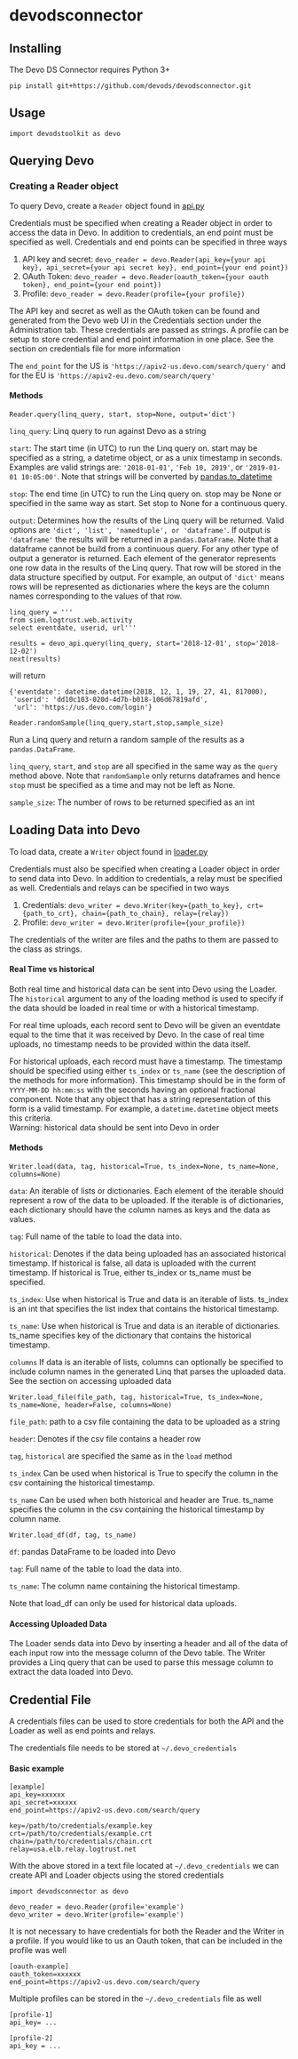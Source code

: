# devodsconnector

## Installing

The Devo DS Connector requires Python 3+

```
pip install git+https://github.com/devods/devodsconnector.git
```

## Usage

`import devodstoolkit as devo`

## Querying Devo

### Creating a Reader object

To query Devo, create a `Reader` object found in [api.py](https://github.com/devods/devodstoolkit/blob/master/devodstoolkit/api.py)

Credentials must be specified when creating a Reader object in order to access the data in Devo.  In addition to credentials, an end point must be specified as well.  Credentials and end points can be specified in three ways

1. API key and secret: `devo_reader = devo.Reader(api_key={your api key}, api_secret={your api secret key}, end_point={your end point})`
2. OAuth Token: `devo_reader = devo.Reader(oauth_token={your oauth token}, end_point={your end point})`
3. Profile: `devo_reader = devo.Reader(profile={your profile})`

The API key and secret as well as the OAuth token can be found and generated from the Devo web UI in the Credentials section under the Administration tab.  These credentials are passed as strings.  A profile can be setup to store credential and end point information in one place.  See the section on credentials file for more information

The `end_point` for the US is `'https://apiv2-us.devo.com/search/query'` and
for the EU is `'https://apiv2-eu.devo.com/search/query'`

#### Methods

`Reader.query(linq_query, start, stop=None, output='dict')`  

`linq_query`: Linq query to run against Devo as a string

`start`: The start time (in UTC) to run the Linq query on.  start may be specified as a string, a datetime object, or as a unix timestamp in seconds.  Examples are valid strings are: `'2018-01-01'`,  `'Feb 10, 2019'`, or `'2019-01-01 10:05:00'`. Note that strings will be converted by [pandas.to_datetime](https://pandas.pydata.org/pandas-docs/stable/reference/api/pandas.to_datetime.html)

`stop`: The end time (in UTC) to run the Linq query on. stop may be None or specified in the same way as start.  Set stop to None for a continuous query.

`output`: Determines how the results of the Linq query will be returned.  Valid options are `'dict', 'list', 'namedtuple', or 'dataframe'`.  If output is `'dataframe'` the results will be returned in a `pandas.DataFrame`.  Note that a dataframe cannot be build from a continuous query.  For any other type of output a generator is returned.  Each element of the generator represents one row data in the results of the Linq query. That row will be stored in the data structure specified by output.  For example, an output of `'dict'` means rows will be represented as dictionaries where the keys are the column names corresponding to the values of that row.


```
linq_query = '''
from siem.logtrust.web.activity
select eventdate, userid, url'''  

results = devo_api.query(linq_query, start='2018-12-01', stop='2018-12-02')
next(results)
```
will return
```
{'eventdate': datetime.datetime(2018, 12, 1, 19, 27, 41, 817000),
 'userid': 'dd10c103-020d-4d7b-b018-106d67819afd',
 'url': 'https://us.devo.com/login'}
 ```

`Reader.randomSample(linq_query,start,stop,sample_size)`

Run a Linq query and return a random sample of the results as a `pandas.DataFrame`.  

`linq_query`, `start`, and `stop` are all specified in the same way as the `query` method above. Note that `randomSample` only returns dataframes and hence `stop` must be specified as a time and may not be left as None.

`sample_size`: The number of rows to be returned specified as an int


## Loading Data into Devo

To load data, create a `Writer` object found in [loader.py](https://github.com/devods/devodstoolkit/blob/master/devodstoolkit/loader.py)

Credentials must also be specified when creating a Loader object in order to send data into Devo.  In addition to credentials, a relay must be specified as well.  Credentials and relays can be specified in two ways

1. Credentials: `devo_writer = devo.Writer(key={path_to_key}, crt={path_to_crt}, chain={path_to_chain}, relay={relay})`
2. Profile: `devo_writer = devo.Writer(profile={your_profile})`

The credentials of the writer are files and the paths to them are passed to the class as strings.  



#### Real Time vs historical

Both real time and historical data can be sent into Devo using the Loader.
The `historical` argument to any of the loading method is used to specify if
the data should be loaded in real time or with a historical timestamp.

For real time uploads, each record sent to Devo will be given an eventdate
equal to the time that it was received by Devo.  In the case of real time
uploads, no timestamp needs to be provided within the data itself.

For historical uploads, each record must have a timestamp.  The timestamp
should be specified using either `ts_index` or `ts_name` (see the description
of the methods for more information).  This timestamp should be in the
form of `YYYY-MM-DD hh:mm:ss` with the seconds having an optional fractional
component. Note that any object that has a string representation of this form
is a valid timestamp. For example, a `datetime.datetime` object meets this
criteria.  
Warning: historical data should be sent into Devo in order        


#### Methods

`Writer.load(data, tag, historical=True, ts_index=None, ts_name=None, columns=None)`

`data`: An iterable of lists or dictionaries.  Each element of the iterable should represent a row of the data to be uploaded.  If the iterable is of dictionaries, each dictionary should have the column names as keys and the data as values.

`tag`: Full name of the table to load the data into.

`historical`: Denotes if the data being uploaded has an associated historical timestamp.  If historical is false, all data is uploaded with the current timestamp.  If historical is True, either ts_index or ts_name must be specified.  

`ts_index`: Use when historical is True and data is an iterable of lists.  ts_index is an int that specifies the list index that contains the historical timestamp.

`ts_name`: Use when historical is True and data is an iterable of dictionaries.  ts_name specifies key of the dictionary that contains the historical timestamp.

`columns` If data is an iterable of lists, columns can optionally be specified to include column names in the generated Linq that parses the uploaded data.  See the section on accessing uploaded data

`Writer.load_file(file_path, tag, historical=True, ts_index=None, ts_name=None, header=False, columns=None)`

`file_path`: path to a csv file containing the data to be uploaded as a string

`header`: Denotes if the csv file contains a header row

`tag`, `historical` are specified the same as in the `load` method

`ts_index` Can be used when historical is True to specify the column in the csv containing the historical timestamp.

`ts_name` Can be used when both historical and header are True.  ts_name specifies the column in the csv containing the historical timestamp by column name.

`Writer.load_df(df, tag, ts_name)`

`df`: pandas DataFrame to be loaded into Devo

`tag`: Full name of the table to load the data into.

`ts_name`: The column name containing the historical timestamp.

Note that load_df can only be used for historical data uploads.

#### Accessing Uploaded Data

The Loader sends data into Devo by inserting a header and all of the data of each input row into the message column of the Devo table.  The Writer provides a Linq query that can be used to parse this message column to extract the data loaded into Devo.  

## Credential File

A credentials files can be used to store credentials for both the API and the Loader as well as end points and relays.

The credentials file needs to be stored at `~/.devo_credentials`

#### Basic example

```
[example]
api_key=xxxxxx
api_secret=xxxxxx
end_point=https://apiv2-us.devo.com/search/query

key=/path/to/credentials/example.key
crt=/path/to/credentials/example.crt
chain=/path/to/credentials/chain.crt
relay=usa.elb.relay.logtrust.net
```

With the above stored in a text file located at `~/.devo_credentials` we can create API and Loader objects using the stored credentials

```
import devodsconnector as devo

devo_reader = devo.Reader(profile='example')
devo_writer = devo.Writer(profile='example')
```

It is not necessary to have credentials for both the Reader and the Writer in a profile.
If you would like to us an Oauth token, that can be included in the profile was well

```
[oauth-example]
oauth_token=xxxxxx
end_point=https://apiv2-us.devo.com/search/query
```
Multiple profiles can be stored in the `~/.devo_credentials` file as well

```
[profile-1]
api_key= ...

[profile-2]
api_key = ...
```
